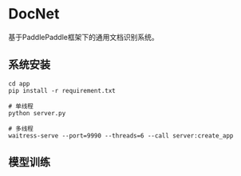 # DocNet
基于PaddlePaddle框架下的通用文档识别系统。

## 系统安装
```
cd app
pip install -r requirement.txt

# 单线程
python server.py

# 多线程
waitress-serve --port=9990 --threads=6 --call server:create_app
```

## 模型训练
```

```